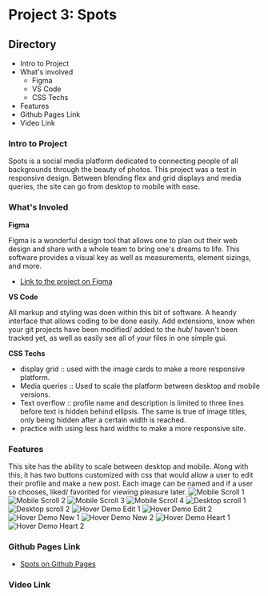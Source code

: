 # Project 3: Spots

## Directory 

* Intro to Project
* What's involved  
  * Figma  
  * VS Code
  * CSS Techs 
* Features  
* Github Pages Link
* Video Link

### Intro to Project
  
Spots is a social media platform dedicated to connecting people of all backgrounds through the beauty of photos.
This project was a test in responsive design. Between blending flex and grid displays and media queries, the site can go from desktop to mobile with ease. 

### What's Involed

  
**Figma**  
  
Figma is a wonderful design tool that allows one to plan out their web design and share with a whole team to bring one's dreams to life. This software provides a visual key as well as measurements, element sizings, and more.
* [Link to the project on Figma](https://www.figma.com/file/BBNm2bC3lj8QQMHlnqRsga/Sprint-3-Project-%E2%80%94-Spots?type=design&node-id=2%3A60&mode=design&t=afgNFybdorZO6cQo-1)  
  
**VS Code**  
  
  All markup and styling was doen within this bit of software. A heandy interface that allows coding to be done easily. Add extensions, know when your git projects have been modified/ added to the *hub*/ haven't been tracked yet, as well as easily see all of your files in one simple gui.

**CSS Techs**

* display grid :: used with the image cards to make a more responsive platform.
* Media queries :: Used to scale the platform between desktop and mobile versions.
* Text overflow :: profile name and description is limited to three lines before text is hidden behind ellipsis. The same is true of image titles, only being hidden after a certain width is reached.
* practice with using less hard widths to make a more responsive site.

### Features

This site has the ability to scale between desktop and mobile. Along with this, it has two buttons customized with css that would allow a user to edit their profile and make a new post. Each image can be named and if a user so chooses, liked/ favorited for viewing pleasure later. 
![Mobile Scroll 1](./images/Demo/Mobile_1.png)
![Mobile Scroll 2](./images/Demo/Mobile_2.png)
![Mobile Scroll 3](./images/Demo/Mobile_3.png)
![Mobile Scroll 4](./images/Demo/Mobile_4.png)
![Desktop scroll 1](./images/Demo/Desktop_1.png)
![Desktop scroll 2](./images/Demo/Desktop_2.png)
![Hover Demo Edit 1](./images/Demo/Edit_2.png)
![Hover Demo Edit 2](./images/Demo/Edit_1.png)
![Hover Demo New 1](./images/Demo/New_2.png)
![Hover Demo New 2](./images/Demo/New_1.png)
![Hover Demo Heart 1](./images/Demo/Heart_2.png)
![Hover Demo Heart 2](./images/Demo/Heart_1.png)

### Github Pages Link

* [Spots on Github Pages](https://hellnwo.github.io/se_project_spots/)

### Video Link